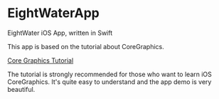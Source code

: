 # EightWaterApp
EightWater iOS App, written in Swift

This app is based on the tutorial about CoreGraphics.

[Core Graphics Tutorial](http://www.raywenderlich.com/90690/modern-core-graphics-with-swift-part-1/)

The tutorial is strongly recommended for those who want to learn iOS CoreGraphics. It's quite easy to understand and the app demo is very beautiful.
